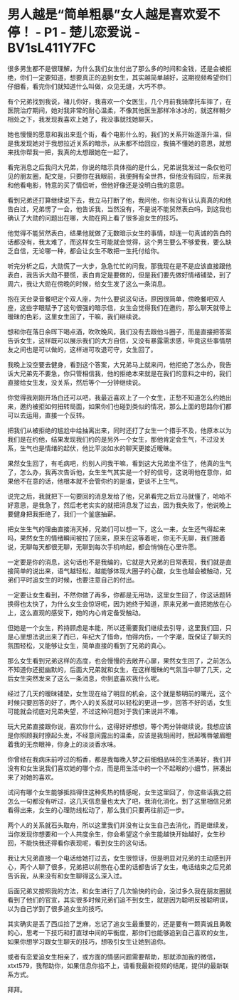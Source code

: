 # 男人越是“简单粗暴”女人越是喜欢爱不停！ - P1 - 楚儿恋爱说 - BV1sL411Y7FC

很多男生都不是很理解，为什么我们女生付出了那么多的时间和金钱，还是会被拒绝，你们一定要知道，想要真正的追到女生，其实越简单越好，这期视频希望你们仔细看，看完你们就知道什么叫做，众见无缝，大巧不恭。

有个兄弟找到我说，褚儿你好，我喜欢一个女医生，几个月前我骑摩托车摔了，在医院治疗期间，她对我非常的耐心温柔，不像其他医生那样冷冰冰的，就这样朝夕相处之下，我发现我喜欢上她了，我没事就找她聊天。

她也慢慢的愿意和我出来逛个街，看个电影什么的，我们的关系开始逐渐升温，但是我发现她对于我想拉近关系的暗示，从来都不给回应，我搞不懂她的意思，就想来找你帮我一把，我真的太想跟她在一起了。

看完消息之后我问大兄弟，你说的暗示具体指的是什么，兄弟说我发过一条仅他可见的朋友圈，配文是，只要你在我眼前，我便拥有全世界，但他没有回应，后来我和他看电影，特意的买了情侣听，但他好像还是没明白我的意思。

看到兄弟还打算继续说下去，我立马打断了他，我问他，你有没有认认真真的和他告白过，兄弟愣了一会，他告诉我，当然没有，不是说不能贸然表白吗，到这我也确认了大勋的问题出在哪，大勋在网上看了很多追女生的技巧。

他觉得不能贸然表白，结果他就做了无数暗示女生的事情，却连一句真诚的告白的话都没有，我太难了，而这样女生可能就会觉得，这个男生要么不够爱我，要么缺乏自信，无论哪一种，都会让女生不敢把一生托付给你。

听完分析之后，大勋慌了一大步，急急忙忙的问我，那我现在是不是应该直接跟他表白，我告诉大勋不要慌，表白肯定是要做的，但是我们要先做好情绪铺垫，到了周六，我让大勋在傍晚的时候，给女生发了这么一条消息。

抱在天台录音餐吧定个双人座，为什么要说这句话，原因很简单，傍晚餐吧双人座，这些字眼赋予了这句很强的暗示信，女生会觉得我们在邀约，那么聊天就带上暧昧的色彩，这里女生回了，干嘛，我们继续说。

想和你在落日余晖下喝点酒，吹吹晚风，我们没有去跟他斗圈子，而是直接把答案告诉女生，这样既可以展示我们的大方自信，又没有暴露需求感，毕竟这些事情朋友之间也是可以做的，这样进可攻退可守，女生回了。

我晚上没空要去健身，看到这个答案，大兄弟马上就来问，他拒绝了怎么办，我告诉大兄弟先不要急，你只管相信我，他的拒绝本来就是在我们的意料之中的，我们直接给女生发，没关系，然后等个一分钟继续说。

你觉得我刚刚开场白还可以吧，我最近喜欢上了一个女生，正愁不知道怎么约她出来，邀约被拒如何扭转局面，如果你们也碰到类似的情况，那么上面的思路你们都可以去运用，直接一个反转。

把我们从被拒绝的尴尬中给抽离出来，同时还打了女生一个措手不及，他原本以为我们是在约他，结果发现我们约的是另外一个女生，那他肯定会生气，不过没关系，生气也是情绪的起伏，他比平淡如水的聊天更接近暧昧。

果然女生回了，有毛病吧，约别人问我干嘛，看到这大兄弟坐不住了，他真的生气了，怎么办，我再次告诉他，女生生气其实是一个好的信号，这说明他在意你，如果他不在意的话，他根本就不会管你约的是谁，更谈不上生气。

说完之后，我就把下一句要回的消息发给了他，兄弟看完之后立马就懂了，哈哈不好意思，是我急了，然后老老实实的就把消息发了过去，因为我失败了，他说晚上要健身把我拒绝了，我们一个釜底抽薪。

把女生生气的理由直接消灭掉，兄弟们可以想一下，这么一来，女生还气得起来吗，果然女生的情绪瞬间被拉了回来，原来在这等着呢，你无不无聊，我们接着说，无聊每天都很无聊，无聊到每次手机响起，都会悄悄在心里许愿。

一定要是你的消息，这句话也不是我编的，它就是大兄弟的日常表现，我们就是直接简单的说出来，语气越轻松，越能够体现大圈子的心酸，女生也越会被触动，兄弟们平时追女生的时候，也要注意自己的付出。

一定要让女生看到，不然你做了再多，你都是无用功，这里女生回了，你这话题转换得也太快了，为什么女生会惊讶呢，因为她终于知道，原来兄弟一直把她放在心上，这么直观的感受下，她的内心肯定备受触动。

但她是一个女生，矜持顾虑是本能，所以还需要我们继续去引导，这里我们回，只是心里想法说出来了而已，年纪大了惜命，怕得内伤，一个字潮，既保证了聊天的氛围轻松，又能够让女生，简单直接的看到了兄弟的真心。

那么女生看到兄弟这样的态度，也会慢慢的去敞开心扉，果然女生回了，之前怎么不知道你还挺幽默的，后面大兄弟就和女生，在这样暧昧的气氛当中聊了几天，之后女生突然发来了这么一条消息，你到底喜欢我什么呢。

经过了几天的暧昧铺垫，女生现在给了明显的机会，这个就是黎明前的曙光，这个时候只要回答的好了，两个人的关系就可以轻松的更进一步，回答不好的话，女生可能就会彻底对兄弟失望，不过这种问题对于我们来说并不难。

玩大兄弟直接跟你说，喜欢你什么，这得好好想想，等个两分钟继续说，我想应该是你照顾我时撩起头发，不经意间露出的温柔，应该是我胡闹时，抿起嘴唇皱眉瞪着我的无奈眼神，你身上的淡淡香水味。

你曾经在我病床前哼过的稻香，都是我每晚入梦之前细细品味的生活美好，我们并没有和女生说我们喜欢她的哪个点，而是用生活中的一个不起眼的小细节，拼凑出来了对她的喜欢。

试问有哪个女生能够抵挡得住这种炙热的情感呢，女生这里回了，你这些话我之前怎么一句都没有听过，这几天信息量也太大了吧，我消化消化，到了这里相信兄弟看得出来，女生的心理防线松动了，那么我们只要再往前迈一步。

两个人的关系就石头取舟，所以这里我们并没有让女生自己去消化，而是继续发，当你发现你想要和一个人共度余生，你会希望这个余生能越快开始越好，女生秒回，不能快我还得看你表现呢，看到女生的这句话。

我让大兄弟直接一个电话给她打过去，女生很惊讶，但是明显对兄弟的主动感到开心，两个人聊了很多，兄弟把以前憋在心里的话都告诉了女生，电话结束之后兄弟告诉我，从来没有和女生聊得这么深入过。

后面兄弟又按照我的方法，和女生进行了几次愉快的约会，没过多久我在朋友圈就看到了他们的官宣，其实很多时候兄弟们追不到女生，就是因为聪明反被聪明误，以为自己学到了很多追女生的技巧。

其实确实是丢了西瓜捡了芝麻，忘记了追女生最重要的，还是要有一颗真诚且勇敢的心，思考一下技巧和打直球中间的平衡度，那你们也能够追到自己喜欢的女生，如果你想学习跟女生聊天的技巧，想吸引女生让她到追你。

或者有恋爱追女生相亲了，或方面的情感问题需要帮助，那就添加我的微信，xtxt579，我帮助你，如果信息你掐不上，请看我最新视频的结尾，提供的最新联系方式。

拜拜。